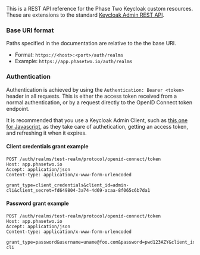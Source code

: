 
This is a REST API reference for the Phase Two Keycloak custom resources. These are extensions to the standard [Keycloak Admin REST API](https://www.keycloak.org/docs-api/17.0/rest-api/index.html).

### Base URI format
Paths specified in the documentation are relative to the the base URI.
- Format: `https://<host>:<port>/auth/realms`
- Example: `https://app.phasetwo.io/auth/realms`

### Authentication
Authentication is achieved by using the `Authentication: Bearer <token>` header in all requests. This is either the access token received from a normal authentication, or by a request directly to the OpenID Connect token endpoint.

It is recommended that you use a Keycloak Admin Client, such as [this one for Javascript](https://github.com/keycloak/keycloak-nodejs-admin-client), as they take care of authetication, getting an access token, and refreshing it when it expires.

#### Client credentials grant example
```
POST /auth/realms/test-realm/protocol/openid-connect/token
Host: app.phasetwo.io
Accept: application/json
Content-type: application/x-www-form-urlencoded

grant_type=client_credentials&client_id=admin-cli&client_secret=fd649804-3a74-4d69-acaa-8f065c6b7da1
```

#### Password grant example
```
POST /auth/realms/test-realm/protocol/openid-connect/token
Host: app.phasetwo.io
Accept: application/json
Content-type: application/x-www-form-urlencoded

grant_type=password&username=uname@foo.com&password=pwd123AZY&client_id=admin-cli
```
